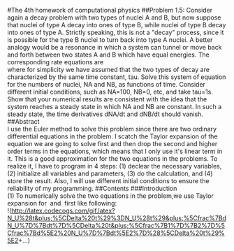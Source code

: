 #The 4th homework of computational physics
##Problem 1.5:
Consider again a decay problem with two types of nuclei A and B, but now suppose that nuclei of type A decay into ones of type B, while nuclei of type B decay into ones of type A. Strictly speaking, this is not a "decay" process, since it is possible for the type B nuclei to turn back into type A nuclei. A better analogy would be a resonance in which a system can tunnel or move back and forth between two states A and B which have equal energies. The corresponding rate equations are  
<img src="http://latex.codecogs.com/gif.latex?\frac{dN_A}{dt}=\frac{N_B}{\tau_B}-\frac{N_A}{\tau_A}" alt="" title="" />  
<img src="http://latex.codecogs.com/gif.latex?\frac{dN_B}{dt}=\frac{N_A}{\tau_A}-\frac{N_B}{\tau_B}" alt="" title="" />  
where for simplicity we have assumed that the two types of decay are characterized by the same time constant, tau. Solve this system of equation for the numbers of nuclei, NA and NB, as functions of time. Consider different initial conditions, such as NA=100, NB=0, etc, and take tau=1s. Show that your numerical results are consistent with the idea that the system reaches a steady state in which NA and NB are constant. In such a steady state, the time derivatives dNA/dt and dNB/dt should vanish.  
##Abstract  
I use the Euler method to solve this problem since there are two ordinary differential equations in the problem. I scatch the Taylor expansion of the equation we are going to solve first and then drop the second and higher order terms in the equations, which means that I only use it's linear term in it. This is a good approximation for the two equations in the problems. To realize it, I have to program in 4 steps: (1) declear the necessary variables, (2) initialize all variables and parameters, (3) do the calculation, and (4) store the result. Also, I will use different initial conditions to ensure the reliability of my programming. 
##Contents
###Introduction  
(1) To numerically solve the two equations in the problem,we use Taylor expansion for <img src="http://latex.codecogs.com/gif.latex?U_A" alt="" title="" /> and <img src="http://latex.codecogs.com/gif.latex?U_B" alt="" title="" /> first like following:   
!(http://latex.codecogs.com/gif.latex?N_U%28t&plus;%5CDelta%20t%29%3DN_U%28t%29&plus;%5Cfrac%7BdN_U%7D%7Bdt%7D%5CDelta%20t&plus;%5Cfrac%7B1%7D%7B2%7D%5Cfrac%7Bd%5E2%20N_U%7D%7Bdt%5E2%7D%28%5CDelta%20t%29%5E2&plus;...)
